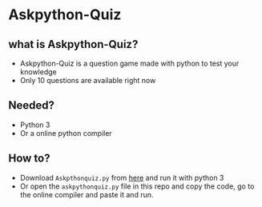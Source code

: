 # Askpython-Quiz
## what is Askpython-Quiz?
- Askpython-Quiz is a question game made with python to test your knowledge
- Only 10 questions are available right now

## Needed?
- Python 3
- Or a online python compiler

## How to?
- Download `Askpthonquiz.py` from [here](https://github.com/RedEdge967/Askpython-Quiz/releases) and run it with python 3
- Or open the `askpythonquiz.py` file in this repo and copy the code, go to the online compiler and paste it and run.


